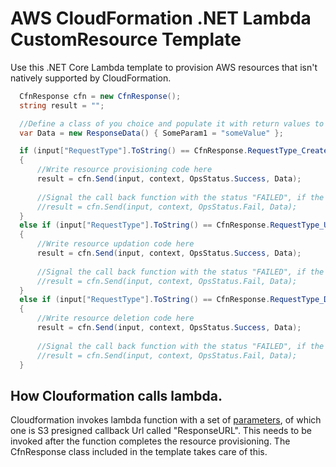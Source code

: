 # AWS CloudFormation .NET Lambda CustomResource Template

Use this .NET Core Lambda template to provision AWS resources that isn't natively supported by CloudFormation. 

```C#
  CfnResponse cfn = new CfnResponse();
  string result = "";

  //Define a class of you choice and populate it with return values to the callback Url
  var Data = new ResponseData() { SomeParam1 = "someValue" };

  if (input["RequestType"].ToString() == CfnResponse.RequestType_Create)
  {
      //Write resource provisioning code here
      result = cfn.Send(input, context, OpsStatus.Success, Data);
      
      //Signal the call back function with the status "FAILED", if the resource provision errored out\failed
      //result = cfn.Send(input, context, OpsStatus.Fail, Data);
  }
  else if (input["RequestType"].ToString() == CfnResponse.RequestType_Update)
  {
      //Write resource updation code here
      result = cfn.Send(input, context, OpsStatus.Success, Data);
      
      //Signal the call back function with the status "FAILED", if the resource provision errored out\failed
      //result = cfn.Send(input, context, OpsStatus.Fail, Data);
  }
  else if (input["RequestType"].ToString() == CfnResponse.RequestType_Delete)
  {
      //Write resource deletion code here
      result = cfn.Send(input, context, OpsStatus.Success, Data);
      
      //Signal the call back function with the status "FAILED", if the resource provision errored out\failed
      //result = cfn.Send(input, context, OpsStatus.Fail, Data);
  }
```

## How Clouformation calls lambda.  

Cloudformation invokes lambda function with a set of [parameters](https://docs.aws.amazon.com/AWSCloudFormation/latest/UserGuide/crpg-ref-requests.html), of which one is S3 presigned callback Url called "ResponseURL". This needs to be invoked after the function completes the resource provisioning. The CfnResponse class included in the template takes care of this.

